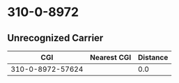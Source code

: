 # 310-0-8972
## Unrecognized Carrier


| CGI | Nearest CGI | Distance |
|-----|-------------|----------|
| 310-0-8972-57624 |  | 0.0 |
